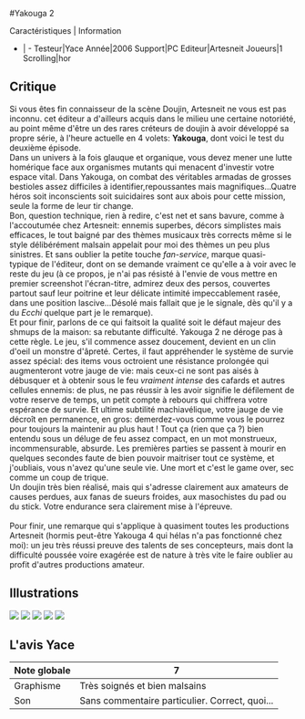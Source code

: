 #Yakouga 2

Caractéristiques | Information
- | -
Testeur|Yace
Année|2006
Support|PC
Editeur|Artesneit
Joueurs|1
Scrolling|hor

## Critique
Si vous êtes fin connaisseur de la scène Doujin, Artesneit ne vous est pas inconnu. cet éditeur a d'ailleurs acquis dans le milieu une certaine notoriété, au point même d'être un des rares créteurs de doujin à avoir développé sa propre série, à l'heure actuelle en 4 volets: <b>Yakouga</b>, dont voici le test du deuxième épisode.<br/>Dans un univers à la fois glauque et organique, vous devez mener une lutte homérique face aux organismes mutants qui menacent d'investir votre espace vital. Dans Yakouga, on combat des véritables armadas de grosses bestioles assez difficiles à identifier,repoussantes mais magnifiques...Quatre héros soit inconscients soit suicidaires sont aux abois pour cette mission, seule la forme de leur tir change.<br/>Bon, question technique, rien à redire, c'est net et sans bavure, comme à l'accoutumée chez Artesneit: ennemis superbes, décors simplistes mais efficaces, le tout baigné par des thèmes musicaux très corrects même si le style délibérément malsain appelait pour moi des thèmes un peu plus sinistres. Et sans oublier la petite touche <i>fan-service</i>, marque quasi- typique de l'éditeur, dont on se demande vraiment ce qu'elle a à voir avec le reste du jeu (à ce propos, je n'ai pas résisté à l'envie de vous mettre en premier screenshot l'écran-titre, admirez deux des persos, couvertes partout sauf leur poitrine et leur délicate intimité impeccablement rasée, dans une position lascive...Désolé mais fallait que je le signale, dès qu'il y a du <i>Ecchi</i> quelque part je le remarque).<br/>Et pour finir, parlons de ce qui faitsoit la qualité soit le défaut majeur des shmups de la maison: sa rebutante difficulté. Yakouga 2 ne déroge pas à cette règle. Le jeu, s'il commence assez doucement, devient en un clin d'oeil un monstre d'âpreté. Certes, il faut appréhender le système de survie assez spécial: des items vous octroient une résistance prolongée qui augmenteront votre jauge de vie: mais ceux-ci ne sont pas aisés à débusquer et à obtenir sous le feu <i>vraiment intense</i> des cafards et autres cellules ennemis: de plus, ne pas réussir à les avoir signifie le défilement de votre reserve de temps, un petit compte à rebours qui chiffrera votre espérance de survie. Et ultime subtilité machiavélique, votre jauge de vie décroît en permanence, en gros: demerdez-vous comme vous le pourrez pour toujours la maintenir au plus haut ! Tout ça (rien que ça ?) bien entendu sous un déluge de feu assez compact, en un mot monstrueux, incommensurable, absurde. Les premières parties se passent à mourir en quelques secondes faute de bien pouvoir maitriser tout ce système, et j'oubliais, vous n'avez qu'une seule vie. Une mort et c'est le game over, sec comme un coup de trique.<br/>Un doujin très bien réalisé, mais qui s'adresse clairement aux amateurs de causes perdues, aux fanas de sueurs froides, aux masochistes du pad ou du stick. Votre endurance sera clairement mise à l'épreuve.<br/><br/>Pour finir, une remarque qui s'applique à quasiment toutes les productions Artesneit (hormis peut-être Yakouga 4 qui hélas n'a pas fonctionné chez moi): un jeu très réussi preuve des talents de ses concepteurs, mais dont la difficulté poussée voire exagérée est de nature à très vite le faire oublier au profit d'autres productions amateur.

## Illustrations
![](http://www.shmup.com/images/thumbs/img_fiche_1_1119.JPG)
![](http://www.shmup.com/images/thumbs/img_fiche_2_1119.JPG)
![](http://www.shmup.com/images/thumbs/img_fiche_3_1119.JPG)
![](http://www.shmup.com/images/thumbs/img_fiche_4_1119.JPG)
![](http://www.shmup.com/images/thumbs/img_fiche_5_1119.JPG)

## L'avis Yace
Note globale|7
-|-
Graphisme|Très soignés et bien malsains
Son|Sans commentaire particulier. Correct, quoi...
